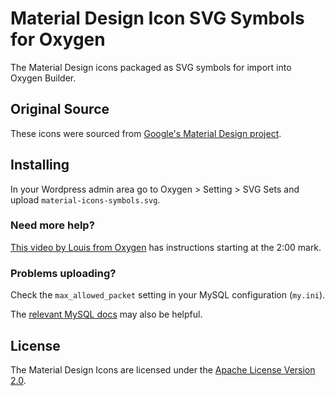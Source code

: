 # Material Design Icon SVG Symbols for Oxygen

The Material Design icons packaged as SVG symbols for import into Oxygen Builder.

## Original Source

These icons were sourced from [Google's Material Design project](https://github.com/google/material-design-icons/tree/master/sprites).

## Installing

In your Wordpress admin area go to Oxygen > Setting > SVG Sets and upload ```material-icons-symbols.svg```.

### Need more help?

[This video by Louis from Oxygen](https://www.youtube.com/watch?v=j-fvHUw2Bzs) has instructions starting at the 2:00 mark.

### Problems uploading?

Check the ```max_allowed_packet``` setting in your MySQL configuration (```my.ini```).

The [relevant MySQL docs](https://dev.mysql.com/doc/refman/8.0/en/packet-too-large.html) may also be helpful.

## License

The Material Design Icons are licensed under the [Apache License Version 2.0](https://www.apache.org/licenses/LICENSE-2.0.txt).
